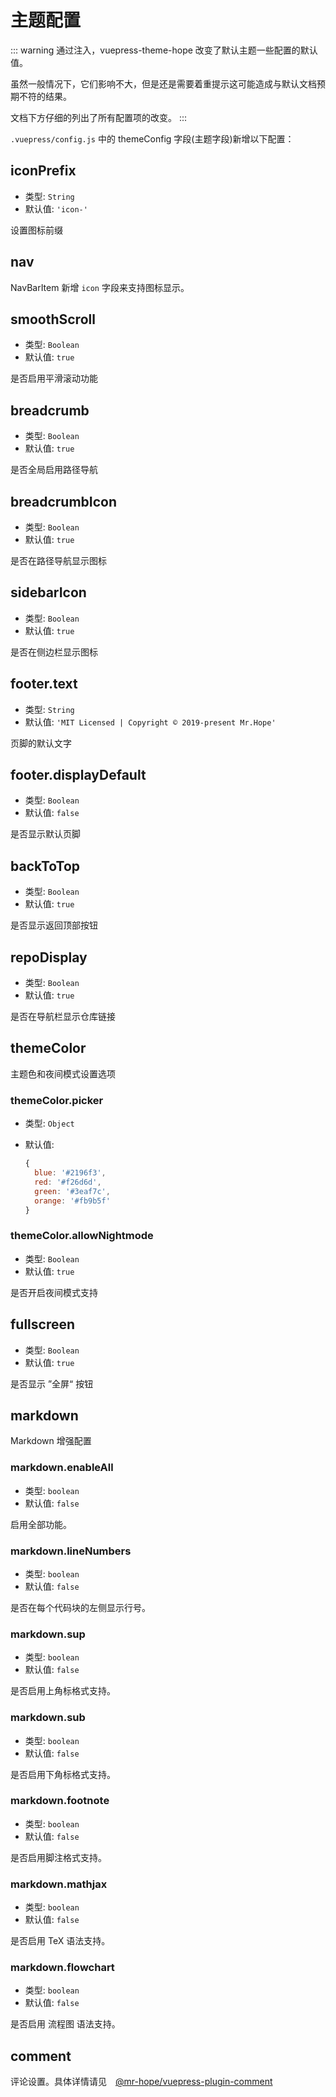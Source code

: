 # 主题配置

::: warning
通过注入，vuepress-theme-hope 改变了默认主题一些配置的默认值。

虽然一般情况下，它们影响不大，但是还是需要着重提示这可能造成与默认文档预期不符的结果。

文档下方仔细的列出了所有配置项的改变。
:::

`.vuepress/config.js` 中的 themeConfig 字段(主题字段)新增以下配置：

## iconPrefix <MyBadge text="新增" />

- 类型: `String`
- 默认值: `'icon-'`

设置图标前缀

## nav <MyBadge text="改进" type="warn" />

NavBarItem 新增 `icon` 字段来支持图标显示。

## smoothScroll <MyBadge text="默认配置改变" type="error" />

- 类型: `Boolean`
- 默认值: `true`

是否启用平滑滚动功能

## breadcrumb <MyBadge text="新增" />

- 类型: `Boolean`
- 默认值: `true`

是否全局启用路径导航

## breadcrumbIcon <MyBadge text="新增" />

- 类型: `Boolean`
- 默认值: `true`

是否在路径导航显示图标

## sidebarIcon <MyBadge text="新增" />

- 类型: `Boolean`
- 默认值: `true`

是否在侧边栏显示图标

## footer.text <MyBadge text="新增" />

- 类型: `String`
- 默认值: `'MIT Licensed | Copyright © 2019-present Mr.Hope'`

页脚的默认文字

## footer.displayDefault <MyBadge text="新增" />

- 类型: `Boolean`
- 默认值: `false`

是否显示默认页脚

## backToTop <MyBadge text="V0.0.14+" />

- 类型: `Boolean`
- 默认值: `true`

是否显示返回顶部按钮

## repoDisplay <MyBadge text="新增" />

- 类型: `Boolean`
- 默认值: `true`

是否在导航栏显示仓库链接

## themeColor <MyBadge text="新增" />

主题色和夜间模式设置选项

### themeColor.picker

- 类型: `Object`
- 默认值:

  ```js
  {
    blue: '#2196f3',
    red: '#f26d6d',
    green: '#3eaf7c',
    orange: '#fb9b5f'
  }
  ```

### themeColor.allowNightmode

- 类型: `Boolean`
- 默认值: `true`

是否开启夜间模式支持

## fullscreen <MyBadge text="新增" />

- 类型: `Boolean`
- 默认值: `true`

是否显示 ”全屏“ 按钮

## markdown <MyBadge text="新增" />

Markdown 增强配置

### markdown.enableAll

- 类型: `boolean`
- 默认值: `false`

启用全部功能。

### markdown.lineNumbers <MyBadge text="默认配置改变" type="error" />

- 类型: `boolean`
- 默认值: `false`

是否在每个代码块的左侧显示行号。

### markdown.sup

- 类型: `boolean`
- 默认值: `false`

是否启用上角标格式支持。

### markdown.sub

- 类型: `boolean`
- 默认值: `false`

是否启用下角标格式支持。

### markdown.footnote

- 类型: `boolean`
- 默认值: `false`

是否启用脚注格式支持。

### markdown.mathjax

- 类型: `boolean`
- 默认值: `false`

是否启用 TeX 语法支持。

### markdown.flowchart

- 类型: `boolean`
- 默认值: `false`

是否启用 流程图 语法支持。

## comment <MyBadge text="新增" />

评论设置。具体详情请见　[@mr-hope/vuepress-plugin-comment](http://comment.mrhope.site/api/)
